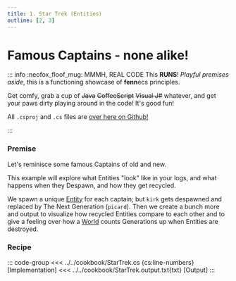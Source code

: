 ```yaml
---
title: 1. Star Trek (Entities)
outline: [2, 3]
---
```


# Famous Captains - none alike!

::: info :neofox_floof_mug: MMMH, REAL CODE
This **RUNS**! *Playful premises aside*, this is a functioning showcase of **fenn**ecs principles.

Get comfy, grab a cup of ~~Java~~ ~~CoffeeScript~~ ~~Visual J#~~ whatever, and get your paws dirty playing around in the code! It's good fun!

All `.csproj` and `.cs` files are [over here on Github!](https://github.com/thygrrr/fennecs/blob/main/cookbook) 

:::

### Premise
Let's reminisce some famous Captains of old and new.

This example will explore what Entities "look" like in your logs, and what happens when they Despawn, and how they get recycled.

We spawn a unique [Entity](../docs/Entity.md) for each captain; but `kirk` gets despawned and replaced by The Next Generation (`picard`). Then we create a bunch more and output to visualize how recycled Entities compare to each other and to give a feeling over how a [World](../docs/World.md) counts Generations up when Entities are destroyed.

### Recipe
::: code-group
<<< ../../cookbook/StarTrek.cs {cs:line-numbers} [Implementation]
<<< ../../cookbook/StarTrek.output.txt{txt} [Output]
:::
